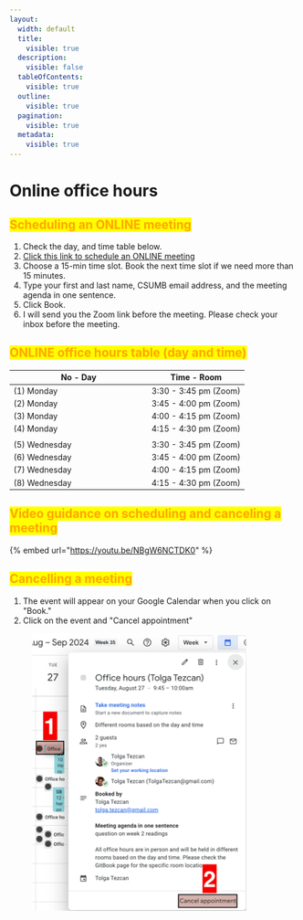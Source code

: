 ```yaml
---
layout:
  width: default
  title:
    visible: true
  description:
    visible: false
  tableOfContents:
    visible: true
  outline:
    visible: true
  pagination:
    visible: true
  metadata:
    visible: true
---
```


# Online office hours

## <mark style="color:orange;">**Scheduling an ONLINE meeting**</mark>

1. Check the day, and time table below.
2. [Click this link to schedule an ONLINE meeting](https://calendar.app.google/ucRY6sLqKPrsMDcp6)
3. Choose a 15-min time slot. Book the next time slot if we need more than 15 minutes.
4. Type your first and last name, CSUMB email address, and the meeting agenda in one sentence.
5. Click Book.
6. I will send you the Zoom link before the meeting. Please check your inbox before the meeting.

## <mark style="color:orange;">ONLINE office hours table (day and time)</mark>

<table data-header-hidden><thead><tr><th width="228.07421875">No - Day</th><th>Time - Room</th></tr></thead><tbody><tr><td>(1) Monday</td><td>3:30 - 3:45 pm (Zoom)</td></tr><tr><td>(2) Monday</td><td>​3:45 - 4:00 pm (Zoom)</td></tr><tr><td>(3) Monday</td><td>4:00 - 4:15 pm (Zoom)</td></tr><tr><td>(4) Monday</td><td>4:15 - 4:30 pm (Zoom)</td></tr><tr><td></td><td></td></tr><tr><td>(5) Wednesday</td><td>3:30 - 3:45 pm (Zoom)</td></tr><tr><td>(6) Wednesday</td><td>​3:45 - 4:00 pm (Zoom)</td></tr><tr><td>​(7) Wednesday</td><td>4:00 - 4:15 pm (Zoom)</td></tr><tr><td>(8) Wednesday</td><td>4:15 - 4:30 pm (Zoom)</td></tr></tbody></table>

## <mark style="color:orange;">**Video guidance on scheduling and canceling a meeting**</mark>

{% embed url="https://youtu.be/NBgW6NCTDK0" %}

## <mark style="color:orange;">**Cancelling a meeting**</mark>

1. The event will appear on your Google Calendar when you click on "Book."
2. Click on the event and "Cancel appointment"

<figure><img src="../../../.gitbook/assets/image (82).png" alt="" width="375"><figcaption></figcaption></figure>
